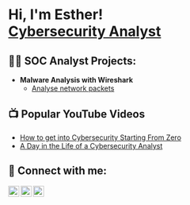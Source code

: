 <h1>Hi, I'm Esther! <br/><a href="https://github.com/eadey"></a> <a href="https://www.linkedin.com/in/estheradeyemi/">Cybersecurity Analyst</a> </h1>

<h2>👨‍💻 SOC Analyst Projects:</h2>

- <b>Malware Analysis with Wireshark </b>
  - [Analyse network packets](https://github.com/eadey/MalwareAnalysis)

<h2>📺 Popular YouTube Videos</h2>

- [How to get into Cybersecurity Starting From Zero](https://www.youtube.com/watch?v=a83ASGn_V_s)
- [A Day in the Life of a Cybersecurity Analyst](https://www.youtube.com/watch?v=uHy3oM7NnoU)

<h2> 🤳 Connect with me:</h2>

[<img align="left" alt="EstherAdeyemi | YouTube" width="22px" src="https://cdn.jsdelivr.net/npm/simple-icons@v3/icons/youtube.svg" />][youtube]
[<img align="left" alt="EstherAdeyemi | LinkedIn" width="22px" src="https://cdn.jsdelivr.net/npm/simple-icons@v3/icons/linkedin.svg" />][linkedin]
[<img align="left" alt="EstherAdeyemi | Instagram" width="22px" src="https://cdn.jsdelivr.net/npm/simple-icons@v3/icons/instagram.svg" />][instagram]


[youtube]: https://www.youtube.com
[linkedin]: https://linkedin.com/in
[instagram]: https://www.instagram.com
<!--
**joshmadakor1/joshmadakor1** is a ✨ _special_ ✨ repository because its `README.md` (this file) appears on your GitHub profile.

Here are some ideas to get you started:

- 🔭 I’m currently working on ...
- 🌱 I’m currently learning ...
- 👯 I’m looking to collaborate on ...
- 🤔 I’m looking for help with ...
- 💬 Ask me about ...
- 📫 How to reach me: ...
- 😄 Pronouns: ...
- ⚡ Fun fact: ...
-->
